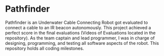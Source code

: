 # Pathfinder
Pathfinder is an Underwater Cable Connecting Robot got evaluated to connect a cable to an IR beacon autonomously. This project achieved a perfect score in the final evaluations (Videos of Evaluations located in the repository). As the team captain and lead programmer, I was in charge of designing, programming, and testing all software aspects of the robot. This repository holds all coding milestones.

